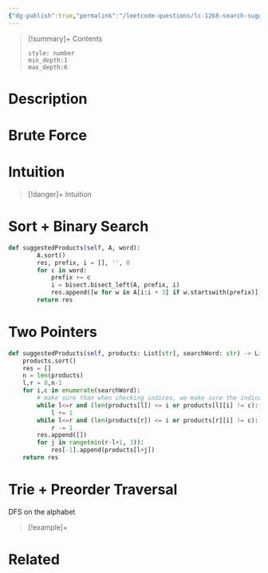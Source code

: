 ```yaml
---
{"dg-publish":true,"permalink":"/leetcode-questions/lc-1268-search-suggestions-system/","title":"LC 1268. Search Suggestions System","tags":["lc-medium","trie","binary-search","two-pointers"]}
---
```



>[!summary]+ Contents
>```toc
>style: number
>min_depth:1
>max_depth:6
>```

# Description

# Brute Force
# Intuition

>[!danger]+ Intuition

# Sort + Binary Search 
```python
def suggestedProducts(self, A, word):
        A.sort()
        res, prefix, i = [], '', 0
        for c in word:
            prefix += c
            i = bisect.bisect_left(A, prefix, i)
            res.append([w for w in A[i:i + 3] if w.startswith(prefix)])
        return res

```

# Two Pointers
```python
def suggestedProducts(self, products: List[str], searchWord: str) -> List[List[str]]:
	products.sort()
	res = []
	n = len(products)
	l,r = 0,n-1
	for i,c in enumerate(searchWord):
		# make sure than when checking indices, we make sure the indices are valid
		while l<=r and (len(products[l]) <= i or products[l][i] != c):
			l += 1
		while l<=r and (len(products[r]) <= i or products[r][i] != c):
			r -= 1
		res.append([])
		for j in range(min(r-l+1, 3)):
			res[-1].append(products[l+j])
	return res

```

# Trie + Preorder Traversal
DFS on the alphabet

>[!example]+ 


# Related
